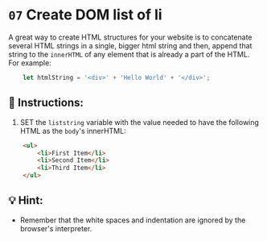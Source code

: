 # `07` Create DOM list of li

A great way to create HTML structures for your website is to concatenate several HTML strings in a single, bigger html string and then, append that string to the `innerHTML` of any element that is already a part of the HTML. For example:

```js
    let htmlString = '<div>' + 'Hello World' + '</div>';
```

## 📝 Instructions:

1. SET the `liststring` variable with the value needed to have the following HTML as the `body`'s innerHTML:

```html
    <ul>
        <li>First Item</li>
        <li>Second Item</li>
        <li>Third Item</li>
    </ul>
```

## 💡 Hint:

+ Remember that the white spaces and indentation are ignored by the browser's interpreter.